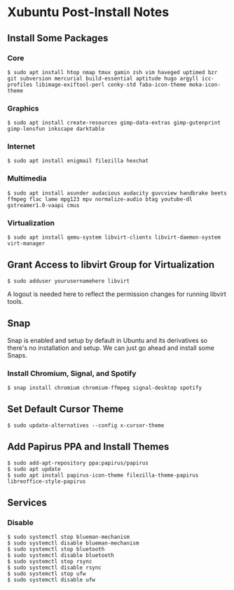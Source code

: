 # Xubuntu Post-Install Notes

## Install Some Packages

### Core

```console
$ sudo apt install htop nmap tmux gamin zsh vim haveged uptimed bzr git subversion mercurial build-essential aptitude hugo argyll icc-profiles libimage-exiftool-perl conky-std faba-icon-theme moka-icon-theme
```

### Graphics

```console
$ sudo apt install create-resources gimp-data-extras gimp-gutenprint gimp-lensfun inkscape darktable
```

### Internet

```console
$ sudo apt install enigmail filezilla hexchat
```

### Multimedia

```console
$ sudo apt install asunder audacious audacity guvcview handbrake beets ffmpeg flac lame mpg123 mpv normalize-audio btag youtube-dl gstreamer1.0-vaapi cmus
```

### Virtualization

```console
$ sudo apt install qemu-system libvirt-clients libvirt-daemon-system virt-manager
```

## Grant Access to libvirt Group for Virtualization

```console
$ sudo adduser yourusernamehere libvirt
```

A logout is needed here to reflect the permission changes for running libvirt
tools.

## Snap

Snap is enabled and setup by default in Ubuntu and its derivatives so there's
no installation and setup. We can just go ahead and install some Snaps.

### Install Chromium, Signal, and Spotify

```console
$ snap install chromium chromium-ffmpeg signal-desktop spotify
```

## Set Default Cursor Theme

```console
$ sudo update-alternatives --config x-cursor-theme
```

## Add Papirus PPA and Install Themes

```console
$ sudo add-apt-repository ppa:papirus/papirus
$ sudo apt update
$ sudo apt install papirus-icon-theme filezilla-theme-papirus libreoffice-style-papirus
```

## Services

### Disable

```console
$ sudo systemctl stop blueman-mechanism
$ sudo systemctl disable blueman-mechanism
$ sudo systemctl stop bluetooth
$ sudo systemctl disable bluetooth
$ sudo systemctl stop rsync
$ sudo systemctl disable rsync
$ sudo systemctl stop ufw
$ sudo systemctl disable ufw
